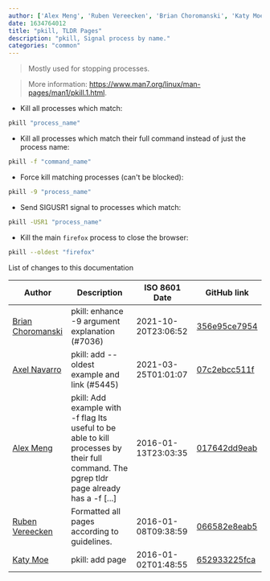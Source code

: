 ```yaml
---
author: ['Alex Meng', 'Ruben Vereecken', 'Brian Choromanski', 'Katy Moe', 'Axel Navarro']
date: 1634764012
title: "pkill, TLDR Pages"
description: "pkill, Signal process by name."
categories: "common"
---
```

> Mostly used for stopping processes.

> More information: <https://www.man7.org/linux/man-pages/man1/pkill.1.html>.

- Kill all processes which match:

```bash
pkill "process_name"
```

- Kill all processes which match their full command instead of just the process name:

```bash
pkill -f "command_name"
```

- Force kill matching processes (can't be blocked):

```bash
pkill -9 "process_name"
```

- Send SIGUSR1 signal to processes which match:

```bash
pkill -USR1 "process_name"
```

- Kill the main `firefox` process to close the browser:

```bash
pkill --oldest "firefox"
```
List of changes to this documentation


Author | Description | ISO 8601 Date | GitHub link
------|-----|-----|-----
[Brian Choromanski](mailto:BrianChoromanski@gmail.com) | pkill: enhance -9 argument explanation (#7036) | 2021-10-20T23:06:52 | [356e95ce7954](https://github.com/tldr-pages/tldr/commit/356e95ce7954d5845edfab4e461466329503f066)
[Axel Navarro](mailto:navarroaxel@gmail.com) | pkill: add --oldest example and link (#5445) | 2021-03-25T01:01:07 | [07c2ebcc511f](https://github.com/tldr-pages/tldr/commit/07c2ebcc511f2549ec267f9f3ef61b797ddb669d)
[Alex Meng](mailto:alexbmeng@gmail.com) | pkill: Add example with -f flag Its useful to be able to kill processes by their full command. The pgrep tldr page already has a -f [...] | 2016-01-13T23:03:35 | [017642dd9eab](https://github.com/tldr-pages/tldr/commit/017642dd9eab396f4505290597664630416c6e4d)
[Ruben Vereecken](mailto:rubenvereecken@gmail.com) | Formatted all pages according to guidelines. | 2016-01-08T09:38:59 | [066582e8eab5](https://github.com/tldr-pages/tldr/commit/066582e8eab57bce9861cc8d379e158d61f1cc95)
[Katy Moe](mailto:katy@katy.moe) | pkill: add page | 2016-01-02T01:48:55 | [652933225fca](https://github.com/tldr-pages/tldr/commit/652933225fca218ec724acd33e2b1d822462590f)

